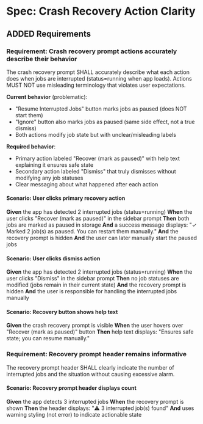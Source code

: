 # Spec: Crash Recovery Action Clarity

## ADDED Requirements

### Requirement: Crash recovery prompt actions accurately describe their behavior

The crash recovery prompt SHALL accurately describe what each action does when jobs are interrupted (status=running when app loads). Actions MUST NOT use misleading terminology that violates user expectations.

**Current behavior** (problematic):
- "Resume Interrupted Jobs" button marks jobs as paused (does NOT start them)
- "Ignore" button also marks jobs as paused (same side effect, not a true dismiss)
- Both actions modify job state but with unclear/misleading labels

**Required behavior**:
- Primary action labeled "Recover (mark as paused)" with help text explaining it ensures safe state
- Secondary action labeled "Dismiss" that truly dismisses without modifying any job statuses
- Clear messaging about what happened after each action

#### Scenario: User clicks primary recovery action

**Given** the app has detected 2 interrupted jobs (status=running)
**When** the user clicks "Recover (mark as paused)" in the sidebar prompt
**Then** both jobs are marked as paused in storage
**And** a success message displays: "✓ Marked 2 job(s) as paused. You can restart them manually."
**And** the recovery prompt is hidden
**And** the user can later manually start the paused jobs

#### Scenario: User clicks dismiss action

**Given** the app has detected 2 interrupted jobs (status=running)
**When** the user clicks "Dismiss" in the sidebar prompt
**Then** no job statuses are modified (jobs remain in their current state)
**And** the recovery prompt is hidden
**And** the user is responsible for handling the interrupted jobs manually

#### Scenario: Recovery button shows help text

**Given** the crash recovery prompt is visible
**When** the user hovers over "Recover (mark as paused)" button
**Then** help text displays: "Ensures safe state; you can resume manually."

### Requirement: Recovery prompt header remains informative

The recovery prompt header SHALL clearly indicate the number of interrupted jobs and the situation without causing excessive alarm.

#### Scenario: Recovery prompt header displays count

**Given** the app detects 3 interrupted jobs
**When** the recovery prompt is shown
**Then** the header displays: "⚠️ 3 interrupted job(s) found"
**And** uses warning styling (not error) to indicate actionable state
